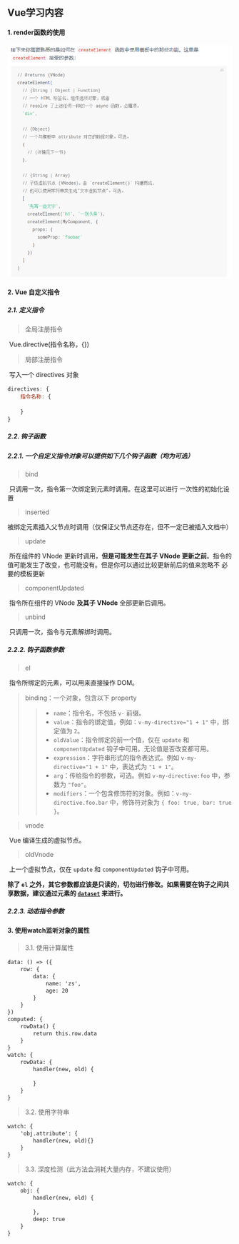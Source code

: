 ## Vue学习内容

#### 1. render函数的使用

!['render函数中createElement函数接收的参数'](./git图床/render函数中createElement函数接收的参数.png)

#### 2. Vue 自定义指令

##### 2.1. 定义指令

> 全局注册指令

​	Vue.directive(指令名称，{})

> 局部注册指令

​	写入一个 directives 对象

```js
directives: {
    指令名称: {
        
    }
}
```

##### 2.2. 钩子函数

##### 2.2.1.  一个自定义指令对象可以提供如下几个钩子函数（均为可选）

> bind

​	只调用一次，指令第一次绑定到元素时调用。在这里可以进行 一次性的初始化设置

> inserted

​	被绑定元素插入父节点时调用（仅保证父节点还存在，但不一定已被插入文档中）



> update

​	所在组件的 VNode 更新时调用，**但是可能发生在其子 VNode 更新之前**。指令的值可能发生了改变，也可能没有。但是你可以通过比较更新前后的值来忽略不	必要的模板更新

> componentUpdated

​	指令所在组件的 VNode **及其子 VNode** 全部更新后调用。

> unbind

​	只调用一次，指令与元素解绑时调用。

##### 2.2.2. 钩子函数参数

> el

​	指令所绑定的元素，可以用来直接操作 DOM。

> binding：一个对象，包含以下 property
>
> >- `name`：指令名，不包括 `v-` 前缀。
> >- `value`：指令的绑定值，例如：`v-my-directive="1 + 1"` 中，绑定值为 `2`。
> >- `oldValue`：指令绑定的前一个值，仅在 `update` 和 `componentUpdated` 钩子中可用。无论值是否改变都可用。
> >- `expression`：字符串形式的指令表达式。例如 `v-my-directive="1 + 1"` 中，表达式为 `"1 + 1"`。
> >- `arg`：传给指令的参数，可选。例如 `v-my-directive:foo` 中，参数为 `"foo"`。
> >- `modifiers`：一个包含修饰符的对象。例如：`v-my-directive.foo.bar` 中，修饰符对象为 `{ foo: true, bar: true }`。

> vnode

​	Vue 编译生成的虚拟节点。

> oldVnode

​	上一个虚拟节点，仅在 `update` 和 `componentUpdated` 钩子中可用。

**除了 `el` 之外，其它参数都应该是只读的，切勿进行修改。如果需要在钩子之间共享数据，建议通过元素的 [`dataset`](https://developer.mozilla.org/zh-CN/docs/Web/API/HTMLElement/dataset) 来进行。**

##### 2.2.3. 动态指令参数



#### 3. 使用watch监听对象的属性

> 3.1. 使用计算属性

```vue
data: () => ({
	row: {
		data: {
			name: 'zs',
			age: 20
		}
	}
})
computed: {
	rowData() {
		return this.row.data
	}
}
watch: {
	rowData: {
		handler(new, old) {
			
		}
	}
}
```

> 3.2. 使用字符串

```vue
watch: {
	'obj.attribute': {
		handler(new, old){}
	}
}
```

> 3.3.  深度检测（此方法会消耗大量内存，不建议使用）

```vue
watch: {
	obj: {
		handler(new, old) {
		
		},
		deep: true
	}
}
```

